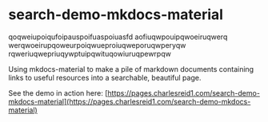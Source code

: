 # search-demo-mkdocs-material

qoqweiupoiqufoipauspoifuaspoiuasfd
aofiuqwpouipqwoeiruqwerq
werqwoeirupqoweurpoiqwueproiuqweporuqwperyqw
rqweriuqwepriuqywptuipqwituqowiuruqpewrpqw

Using mkdocs-material to make a pile of markdown documents containing links
to useful resources into a searchable, beautiful page.

See the demo in action here: [https://pages.charlesreid1.com/search-demo-mkdocs-material](https://pages.charlesreid1.com/search-demo-mkdocs-material)
